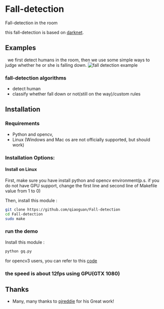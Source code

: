 # Fall-detection
Fall-detection in the room

 this fall-detection is based on [darknet](https://pjreddie.com/darknet/yolo/).


## Examples
   we first detect humans in the room, then we use some simple ways to judge whether he or she is falling down.
![fall detection example](https://github.com/qiaoguan/Fall-detection/blob/master/demo.gif)

### fall-detection algorithms

  * detect human
  * classify whether fall down or not(still on the way)/custom rules  
## Installation

### Requirements

  * Python and opencv, 
  * Linux (Windows and Mac os are not officially supported, but should work)

### Installation Options:

#### Install on Linux

First, make sure you have install python and opencv environment(p.s. if you do not have GPU support, change the first line and second line of Makefile  value from 1 to 0)


Then, install this module :

```bash
git clone https://github.com/qiaoguan/Fall-detection
cd Fall-detection
sudo make
```


### run the demo

  Install this module :

  ```bash
  python gq.py
  ```
  for opencv3 users, you can refer to this [code](https://github.com/qiaoguan/Fall-detection/pull/16/commits/01187a0c16e5ead6d1faeb2f47665fab9a1ba2da)
### the speed is about 12fps using GPU(GTX 1080)
## Thanks

* Many, many thanks to [pjreddie](https://pjreddie.com/darknet/yolo/) for his Great work!
